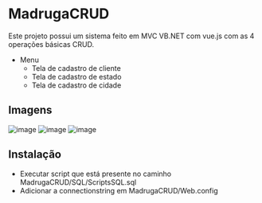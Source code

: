 # MadrugaCRUD

Este projeto possui um sistema feito em MVC VB.NET com vue.js com as 4 operações básicas CRUD.

+ Menu
    + Tela de cadastro de cliente
    + Tela de cadastro de estado
    + Tela de cadastro de cidade

## Imagens
![image](https://user-images.githubusercontent.com/33098126/162627586-7f828063-cbb8-4cd7-b9c3-788366a0a4fc.png)
![image](https://user-images.githubusercontent.com/33098126/162627570-3512ffbc-0eb6-441d-8b6c-9aeb7ec14d29.png)
![image](https://user-images.githubusercontent.com/33098126/162627524-5ebd2d02-882e-4f67-8abf-d2706c85263a.png)


## Instalação

+ Executar script que está presente no caminho MadrugaCRUD/SQL/ScriptsSQL.sql
+ Adicionar a connectionstring em MadrugaCRUD/Web.config
